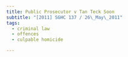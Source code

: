```yaml
---
title: Public Prosecutor v Tan Teck Soon
subtitle: "[2011] SGHC 137 / 26\_May\_2011"
tags:
  - criminal law
  - offences
  - culpable homicide

---
```


